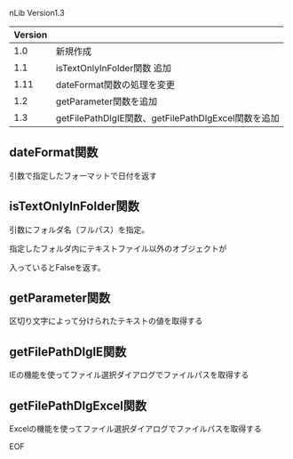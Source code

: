 nLib Version1.3



| Version |                            |
| ------- | -------------------------- |
| 1.0     | 新規作成                   |
| 1.1     | isTextOnlyInFolder関数 追加     |
| 1.11    | dateFormat関数の処理を変更 |
| 1.2     | getParameter関数を追加   |
| 1.3 | getFilePathDlgIE関数、getFilePathDlgExcel関数を追加 |





## dateFormat関数
引数で指定したフォーマットで日付を返す



## isTextOnlyInFolder関数

引数にフォルダ名（フルパス）を指定。

指定したフォルダ内にテキストファイル以外のオブジェクトが

入っているとFalseを返す。



## getParameter関数
区切り文字によって分けられたテキストの値を取得する



## getFilePathDlgIE関数

IEの機能を使ってファイル選択ダイアログでファイルパスを取得する



## getFilePathDlgExcel関数

Excelの機能を使ってファイル選択ダイアログでファイルパスを取得する



EOF